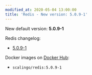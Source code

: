 ```yaml
---
modified_at: 2020-05-04 13:00:00
title: 'Redis - New version: 5.0.9-1'
---
```


New default version: **5.0.9-1**

Redis changelog:

* [5.0.9-1](https://raw.githubusercontent.com/antirez/redis/5.0/00-RELEASENOTES)

Docker images on [Docker Hub](https://hub.docker.com/r/scalingo/redis):

* `scalingo/redis:5.0.9-1`
